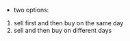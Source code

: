 - two options: 
1. sell first and then buy on the same day 
2. sell and then buy on different days 
